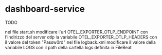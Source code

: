# dashboard-service

TODO

nel file start.sh modificare l'url OTEL_EXPORTER_OTLP_ENDPOINT con l'indirizzo del server otlp  la variabile OTEL_EXPORTER_OTLP_HEADERS con il valore del token "Passw0rd"
nel file logback.xml modificare il valore della variabile LOGS con il path della cartella logs definita in FileBeat